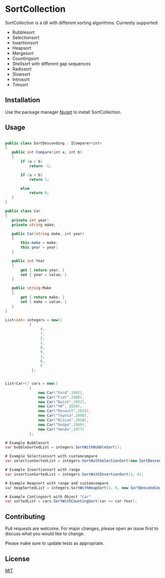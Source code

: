 # SortCollection
SortCollection is a dll with different sorting algorithms. Currently supported:  
* Bubblesort
* Selectionsort 
* Insertionsort 
* Heapsort 
* Mergesort
* Countingsort
* Shellsort with different gap sequences
* Radixsort
* Slowsort
* Introsort
* Timsort

## Installation
Use the package manager [Nuget](https://www.nuget.org/packages/SinusSoftware.SortCollection) to install SortCollection.


## Usage

 ```csharp

public class SortDescending : IComparer<int>
{
    public int Compare(int a, int b)
    {
        if (a > b)
            return -1;

        if (a < b)
            return 1;

        else
            return 0;
    }
}

public class Car
{
    private int year;
    private string make;

    public Car(string make, int year)
    {
        this.make = make;
        this.year = year;
    }

    public int Year
    {
        get { return year; }
        set { year = value; }
    }

    public string Make
    {
        get { return make; }
        set { make = value; }
    }
}

List<int> integers = new()
            {
                 4,
                 7,
                 2,
                 1,
                 8,
                 9,
                 3,
                 6,
                 5
             };


List<Car>() cars = new()
            {
                new Car("Ford",1992),
                new Car("Fiat",1988),
                new Car("Buick",1932),
                new Car("VW", 2020),
                new Car("Renault",2015),
                new Car("Toyota",2006),
                new Car("Nissan",2018),
                new Car("Dodge",1999),
                new Car("Honda",1977)
            };

# Example Bubblesort
var bubbleSortedList = integers.SortWithBubbleSort();

# Example Selectionsort with customcompare
var selectionSortedList = integers.SortWithSelectionSort(new SortDescending());

# Example Insertionsort with range
var insertionSortedList = integers.SortWithInsertionSort(2, 6);

# Example Heapsort with range and customcompare
var heapSortedList = integers.SortWithHeapSort(2, 6, new SortDescending());

# Example Contingsort with Object "Car"
var sortedList = cars.SortWithCountingSort(car => car.Year);

```

## Contributing
Pull requests are welcome. For major changes, please open an issue first to discuss what you would like to change.

Please make sure to update tests as appropriate.

## License
[MIT](https://choosealicense.com/licenses/mit/)